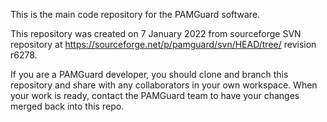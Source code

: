 This is the main code repository for the PAMGuard software. 

This repository was created on 7 January 2022 from sourceforge SVN repository at https://sourceforge.net/p/pamguard/svn/HEAD/tree/ revision r6278.

If you are a PAMGuard developer, you should clone and branch this repository and share with any collaborators in your own workspace. When your work is ready, contact the PAMGuard team to have your changes merged back into this repo. 
